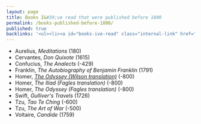 ```yaml
---
layout: page
title: Books I&#39;ve read that were published before 1800
permalink: /books-published-before-1800/
published: true
backlinks: '<ul><li><a id="books-ive-read" class="internal-link" href="/books-ive-read/">Books I&#39;ve read</a></li></ul>'
---
```


* Aurelius, _Meditations_ (180) 
* Cervantes, _Don Quixote_ (1615) 
* Confucius, _The Analects_ (-429) 
* Franklin, _The Autobiography of Benjamin Franklin_ (1791) 
* Homer, _<a id="homer-odyssey" class="internal-link" href="/homer-odyssey/">The Odyssey (Wilson translation)</a>_ (-800) 
* Homer, _The Iliad (Fagles translation)_ (-800) 
* Homer, _The Odyssey (Fagles translation)_ (-800) 
* Swift, _Gulliver's Travels_ (1726) 
* Tzu, _Tao Te Ching_ (-600) 
* Tzu, _The Art of War_ (-500) 
* Voltaire, _Candide_ (1759) 
